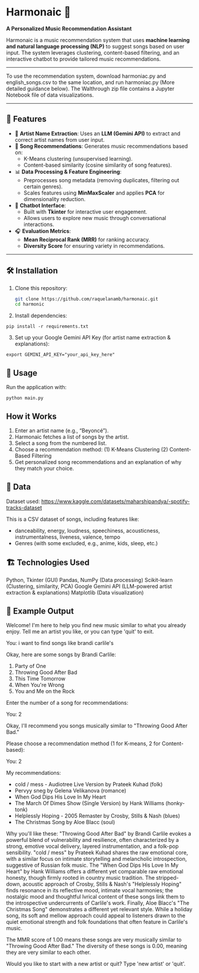 # Harmonaic 🎵  
**A Personalized Music Recommendation Assistant**

Harmonaic is a music recommendation system that uses **machine learning and natural language processing (NLP)** to suggest songs based on user input. The system leverages clustering, content-based filtering, and an interactive chatbot to provide tailored music recommendations.
_________________________________________________________________________________________________________

To use the recommendation system, download harmoniac.py and english_songs.csv to the same location, and run harmoniac.py (More detailed guidance below).
The Walthrough zip file contains a Jupyter Notebook file of data visualizations.
_________________________________________________________________________________________________________

## 🚀 Features  
- 🎤 **Artist Name Extraction**: Uses an **LLM (Gemini API)** to extract and correct artist names from user input.  
- 🎼 **Song Recommendations**: Generates music recommendations based on:  
  - K-Means clustering (unsupervised learning).  
  - Content-based similarity (cosine similarity of song features).  
- 📊 **Data Processing & Feature Engineering**:  
  - Preprocesses song metadata (removing duplicates, filtering out certain genres).  
  - Scales features using **MinMaxScaler** and applies **PCA** for dimensionality reduction.  
- 🤖 **Chatbot Interface**:  
  - Built with **Tkinter** for interactive user engagement.  
  - Allows users to explore new music through conversational interactions.  
- 🎧 **Evaluation Metrics**:  
  - **Mean Reciprocal Rank (MRR)** for ranking accuracy.  
  - **Diversity Score** for ensuring variety in recommendations.  

---

## 🛠 Installation  
1. Clone this repository:  
   ```bash
   git clone https://github.com/raquelanamb/harmonaic.git
   cd harmonic

2. Install dependencies:
```
pip install -r requirements.txt
```

3. Set up your Google Gemini API Key (for artist name extraction & explanations):
```
export GEMINI_API_KEY="your_api_key_here"
```

## 📖 Usage

Run the application with:
```
python main.py
```


## How it Works

1. Enter an artist name (e.g., “Beyoncé”).
2. Harmonaic fetches a list of songs by the artist.
3. Select a song from the numbered list.
4. Choose a recommendation method:
   (1) K-Means Clustering
   (2) Content-Based Filtering
5. Get personalized song recommendations and an explanation of why they match your choice.


## 📂 Data

Dataset used: https://www.kaggle.com/datasets/maharshipandya/-spotify-tracks-dataset

This is a CSV dataset of songs, including features like:
- danceability, energy, loudness, speechiness, acousticness, instrumentalness, liveness, valence, tempo
- Genres (with some excluded, e.g., anime, kids, sleep, etc.)


## 🏗 Technologies Used

Python, Tkinter (GUI)
Pandas, NumPy (Data processing)
Scikit-learn (Clustering, similarity, PCA)
Google Gemini API (LLM-powered artist extraction & explanations)
Matplotlib (Data visualization)


## 🎨 Example Output

Welcome! I'm here to help you find new music similar to what you already enjoy.
Tell me an artist you like, or you can type 'quit' to exit.

You: i want to find songs like brandi carlile's

Okay, here are some songs by Brandi Carlile:
1. Party of One
2. Throwing Good After Bad
3. This Time Tomorrow
4. When You're Wrong
5. You and Me on the Rock

Enter the number of a song for recommendations:

You: 2

Okay, I'll recommend you songs musically similar to "Throwing Good After Bad."

Please choose a recommendation method (1 for K-means, 2 for Content-based):

You: 2

My recommendations:
- cold / mess - Audiotree Live Version by Prateek Kuhad (folk)
- Pervyy sneg by Gelena Velikanova (romance)
- When God Dips His Love In My Heart
- The March Of Dimes Show (Single Version) by Hank Williams (honky-tonk)
- Helplessly Hoping - 2005 Remaster by Crosby, Stills & Nash (blues)
- The Christmas Song by Aloe Blacc (soul)

Why you'll like these:
"Throwing Good After Bad" by Brandi Carlile evokes a powerful blend of vulnerability and resilience, often characterized by a strong,
emotive vocal delivery, layered instrumentation, and a folk-pop sensibility. "cold / mess" by Prateek Kuhad shares the raw emotional
core, with a similar focus on intimate storytelling and melancholic introspection, suggestive of Russian folk music. The "When God 
Dips His Love In My Heart" by Hank Williams offers a different yet comparable raw emotional honesty, though firmly rooted in country 
music tradition. The stripped-down, acoustic approach of Crosby, Stills & Nash's "Helplessly Hoping" finds resonance in its reflective 
mood, intimate vocal harmonies; the nostalgic mood and thoughtful lvrical content of these songs link them to the introspective 
undercurrents of Carlile's work. Finally, Aloe Blacc's "The Christmas Song" demonstrates a different yet relevant style. While a 
holiday song, its soft and mellow approach could appeal to listeners drawn to the quiet emotional strength and folk foundations that 
often feature in Carlile's music.

The MMR score of 1.00 means these songs are very musically similar to "Throwing Good After Bad."
The diversity of these songs is 0.00, meaning they are very similar to each other.

Would you like to start with a new artist or quit? Type 'new artist' or 'quit'.
